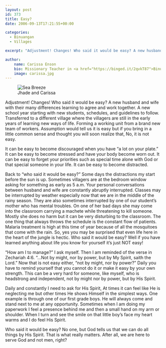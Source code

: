 ```yaml
---
layout: post
id: 373
title: Easy?
date: 2006-09-13T17:21:55+00:00

categories:
  - Binuangan
  - Villages

excerpt: "Adjustment! Changes! Who said it would be easy? A new husband and wife with their many differences learning to agree and work together. A new school year starting with new students, schedules, and guidelines to follow ..."

author:
    name: Carissa Enson
    bio: Missionary Teacher in <a href="https://binged.it/2qvkT87">Binuangan Excel School</a>.
    image: carissa.jpg
---
```


<figure>
    <img class="u-zoomable" alt="Sea Breeze" src="{{site.img_dir}}/2007/02/jhade-and-carissa.jpg">
    <figcaption>Jhade and Carissa</figcaption>
</figure>

Adjustment! Changes! Who said it would be easy? A new husband and wife with their many differences learning to agree and work together. A new school year starting with new students, schedules, and guidelines to follow. Transferred to a different village where the villagers are still in the early years of learning new ways of life. Forming a working unit from a brand new team of workers. Assumption would tell us it is easy but if you bring in a little common sense and thought you will soon realize that, No, it is not easy.

It can be easy to become discouraged when you have “a lot on your plate.” It can be easy to become stressed and have your body become worn out. It can be easy to forget your priorities such as special time alone with God or that special someone in your life. It can be easy to become distracted.<!--more-->

Back to “who said it would be easy?” Some days the distractions my start before the sun is up. Sometimes villagers are at the bedroom window asking for something as early as 5 a.m. Your personal conversations between husband and wife are constantly abruptly interrupted. Classes may be interrupted by weather especially now that we are in the middle of the rainy season. They are also sometimes interrupted by one of our student’s mother who has mental troubles. On one of her bad days she may come into the classroom carrying a machete while threatening to kill someone. Mostly she does no harm but it can be very disturbing to the classroom. The one thing that always throws the schedule is the constant flow of patients. Malaria treatment is high at this time of year because of all the mosquitoes that come with the rain. So, yes you may be surprised that even life here in the heart of the jungle is hectic. Who said it would be easy? Well if you have learned anything about life you know for yourself it’s just NOT easy!

“How am I to manage?” I ask myself. Then I am reminded of the verse in Zechariah 4:6. “…Not by might, nor by power, but by My Spirit, saith the Lord.” Now that is not easy either, “not by might, nor by power?” Daily you have to remind yourself that you cannot do it or make it easy by your own strength. This can be a very hard for someone, like myself, who is headstrong and independent, not by might nor by power, but by His Spirit.

Daily and constantly I need to ask for His Spirit, At times it can feel like He is neglecting me but other times He shows Himself in the simplest ways. One example is through one of our first grade boys. He will always come and stand next to me at any opportunity. Sometimes when I am doing my paperwork I feel a presence behind me and then a small hand on my arm or shoulder. When I turn and see the smile on that little boy’s face my heart warms and I do feel His Spirit.

Who said it would be easy? No one, but God tells us that we can do all things by His Spirit. That is what really matters. After all, we are here to serve God and not men, right?
